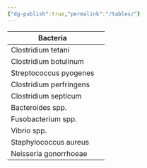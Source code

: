 ```yaml
---
{"dg-publish":true,"permalink":"/tables/"}
---
```



| Bacteria                |     |
| ----------------------- | --- |
| Clostridium tetani      |     |
| Clostridium botulinum   |     |
| Streptococcus pyogenes  |     |
| Clostridium perfringens |     |
| Clostridium septicum    |     |
| Bacteroides spp.        |     |
| Fusobacterium spp.      |     |
| Vibrio spp.             |     |
| Staphylococcus aureus   |     |
| Neisseria gonorrhoeae   |     |
